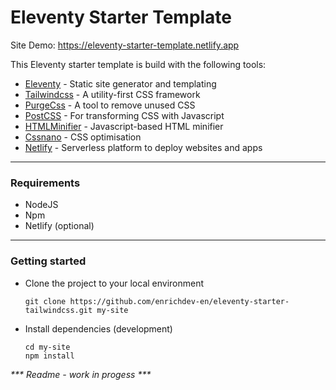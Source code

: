 # Eleventy Starter Template 



Site Demo: <https://eleventy-starter-template.netlify.app>

This Eleventy starter template is build with the following tools:

- [Eleventy](https://www.11ty.dev/) - Static site generator and templating
- [Tailwindcss](https://tailwindcss.com/) - A utility-first CSS framework
- [PurgeCss](https://purgecss.com/) - A tool to remove unused CSS
- [PostCSS](https://postcss.org/) - For transforming CSS with Javascript
- [HTMLMinifier](https://github.com/kangax/html-minifier) - Javascript-based HTML minifier
- [Cssnano](https://cssnano.co/) - CSS optimisation
- [Netlify](https://www.netlify.com/) - Serverless platform to deploy websites and apps

---

### Requirements
- NodeJS
- Npm
- Netlify (optional)

---
### Getting started


- Clone the project to your local environment
  
  ```
  git clone https://github.com/enrichdev-en/eleventy-starter-tailwindcss.git my-site
  ```
- Install dependencies (development)
  ```
  cd my-site
  npm install
  ```


_*** Readme - work in progess ***_